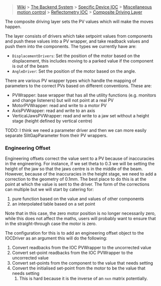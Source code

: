 > [Wiki](Home) > [The Backend System](The-Backend-System) > [Specific Device IOC](Specific-Device-IOC) > [Miscellaneous motion control](Miscellaneous-Motion-Control) > [Reflectometry IOC](Reflectometry-IOC) > [Composite Driving Layer](Reflectometry-Composite-Driving-Layer)

The composite driving layer sets the PV values which will make the moves happen. 

The layer consists of drivers which take setpoint values from components and push these values into a PV wrapper, and take readback values and push them into the components. The types we currently have are:

- `DisplacementDrivers`: Set the position of the motor based on the displacement, this includes moving to a parked value if the component is out of the beam
- `AngleDriver`: Set the position of the motor based on the angle.

There are various PV wrapper types which handle the mapping of parameters to the correct PVs based on different conventions. These are:
- PVWrapper: base wrapper that has all the utility functions (e.g. monitors and change listeners) but will not point at a real PV
- MotorPVWrapper: read and write to a motor PV
- AxisPVWrapper: read and write to an axis
- VerticalJawsPVWrapper: read and write to a jaw set without a height stage (height defined by vertical centre)


TODO: I think we need a parameter driver and then we can more easily separate SlitGapParameter from their PV wrappers.


### Engineering Offset

Engineering offsets correct the value sent to a PV because of inaccuracies in the engineering. For instance, if we set theta to 0.3 we will be setting the height of the jaw so that the jaws centre is in the middle of the beam. However, because of the inaccuracies in the height stage, we need to add a correction to the geometry of 0.1mm. The best place to do this is at the point at which the value is sent to the driver. The form of the corrections can multiple but we will start by catering for:

1. pure function based on the value and values of other components
1. an interpolated table based on a set point

Note that in this case, the zero motor position is no longer necessarily zero, while this does not affect the maths, users will probably want to ensure that in the straight-through case the motor is zero.

The configuration for this is to add an engineering offset object to the IOCDriver as an argument this will do the following:

1. Convert readbacks from the IOC PVWrapper to the uncorrected value 
1. Convert set-point readbacks from the IOC PVWrapper to the uncorrected value
1. Convert set-points from the component to the value that needs setting
1. Convert the initialised set-point from the motor to be the value that needs setting
    1. This is hard because it is the inverse of an `nxn` matrix potentially.
